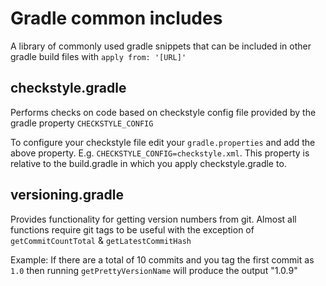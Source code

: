# Gradle common includes
A library of commonly used gradle snippets that can be included in other gradle build files with `apply from: '[URL]'`

## checkstyle.gradle
Performs checks on code based on checkstyle config file provided by the gradle property `CHECKSTYLE_CONFIG`

To configure your checkstyle file edit your `gradle.properties` and add the above property. E.g. `CHECKSTYLE_CONFIG=checkstyle.xml`. This property is relative to the build.gradle in which you apply checkstyle.gradle to. 

## versioning.gradle
Provides functionality for getting version numbers from git. Almost all functions require git tags to be useful with the exception of `getCommitCountTotal` & `getLatestCommitHash`

Example: If there are a total of 10 commits and you tag the first commit as `1.0` then running `getPrettyVersionName` will produce the output "1.0.9"
